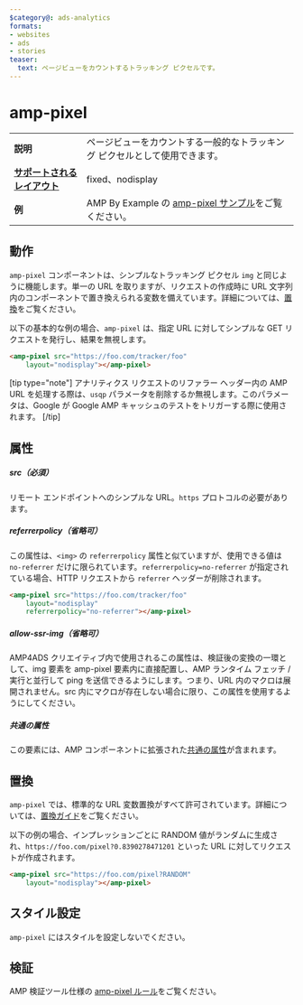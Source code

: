 ```yaml
---
$category@: ads-analytics
formats:
- websites
- ads
- stories
teaser:
  text: ページビューをカウントするトラッキング ピクセルです。
---
```




<!--
       Copyright 2016 The AMP HTML Authors. All Rights Reserved.

       Licensed under the Apache License, Version 2.0 (the "License");
     you may not use this file except in compliance with the License.
     You may obtain a copy of the License at

     http://www.apache.org/licenses/LICENSE-2.0

     Unless required by applicable law or agreed to in writing, software
     distributed under the License is distributed on an "AS-IS" BASIS,
     WITHOUT WARRANTIES OR CONDITIONS OF ANY KIND, either express or implied.
     See the License for the specific language governing permissions and
     limitations under the License.
-->

# amp-pixel


<table>
  <tr>
    <td class="col-fourty"><strong>説明</strong></td>
    <td>ページビューをカウントする一般的なトラッキング ピクセルとして使用できます。</td>
  </tr>
  <tr>
    <td class="col-fourty"><strong><a href="../../../documentation/guides-and-tutorials/develop/style_and_layout/control_layout.md">サポートされるレイアウト</a></strong></td>
    <td>fixed、nodisplay</td>
  </tr>
  <tr>
    <td class="col-fourty"><strong>例</strong></td>
    <td>AMP By Example の <a href="https://ampbyexample.com/components/amp-pixel/">amp-pixel サンプル</a>をご覧ください。</td>
  </tr>
</table>

## 動作

`amp-pixel` コンポーネントは、シンプルなトラッキング ピクセル `img` と同じように機能します。単一の URL を取りますが、リクエストの作成時に URL 文字列内のコンポーネントで置き換えられる変数を備えています。詳細については、[置換](#substitutions)をご覧ください。

以下の基本的な例の場合、`amp-pixel` は、指定 URL に対してシンプルな GET リクエストを発行し、結果を無視します。

```html
<amp-pixel src="https://foo.com/tracker/foo"
    layout="nodisplay"></amp-pixel>
```

  [tip type="note"]
アナリティクス リクエストのリファラー ヘッダー内の AMP URL を処理する際は、`usqp` パラメータを削除するか無視します。このパラメータは、Google が Google AMP キャッシュのテストをトリガーする際に使用されます。
[/tip]

## 属性

##### src（必須）

リモート エンドポイントへのシンプルな URL。`https` プロトコルの必要があります。

##### referrerpolicy（省略可）

この属性は、`<img>` の `referrerpolicy` 属性と似ていますが、使用できる値は `no-referrer` だけに限られています。`referrerpolicy=no-referrer` が指定されている場合、HTTP リクエストから `referrer` ヘッダーが削除されます。

```html
<amp-pixel src="https://foo.com/tracker/foo"
    layout="nodisplay"
    referrerpolicy="no-referrer"></amp-pixel>
```

##### allow-ssr-img（省略可）

AMP4ADS クリエイティブ内で使用されるこの属性は、検証後の変換の一環として、img 要素を amp-pixel 要素内に直接配置し、AMP ランタイム フェッチ / 実行と並行して ping を送信できるようにします。つまり、URL 内のマクロは展開されません。src 内にマクロが存在しない場合に限り、この属性を使用するようにしてください。

##### 共通の属性

この要素には、AMP コンポーネントに拡張された[共通の属性](../../../documentation/guides-and-tutorials/learn/common_attributes.md)が含まれます。

## 置換

`amp-pixel` では、標準的な URL 変数置換がすべて許可されています。詳細については、[置換ガイド](https://github.com/ampproject/amphtml/blob/master/extensions/spec/amp-var-substitutions.md)をご覧ください。

以下の例の場合、インプレッションごとに RANDOM 値がランダムに生成され、`https://foo.com/pixel?0.8390278471201` といった URL に対してリクエストが作成されます。

```html
<amp-pixel src="https://foo.com/pixel?RANDOM"
    layout="nodisplay"></amp-pixel>
```

## スタイル設定

`amp-pixel` にはスタイルを設定しないでください。

## 検証

AMP 検証ツール仕様の [amp-pixel ルール](https://github.com/ampproject/amphtml/blob/master/validator/validator-main.protoascii)をご覧ください。
